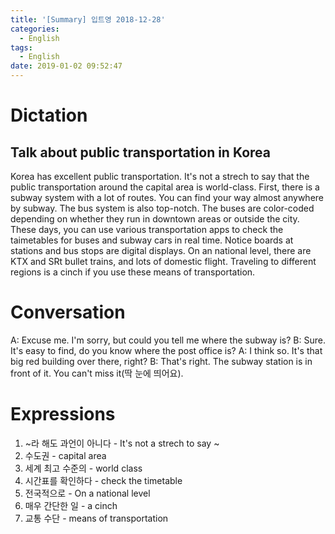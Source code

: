 ```yaml
---
title: '[Summary] 입트영 2018-12-28'
categories:
  - English
tags:
  - English
date: 2019-01-02 09:52:47
---
```


# Dictation

## Talk about public transportation in Korea

Korea has excellent public transportation. It's not a strech to say that the public transportation around the capital area is world-class. First, there is a subway system with a lot of routes. You can find your way almost anywhere by subway. The bus system is also top-notch. The buses are color-coded depending on whether they run in downtown areas or outside the city. These days, you can use various transportation apps to check the taimetables for buses and subway cars in real time. Notice boards at stations and bus stops are digital displays. On an national level, there are KTX and SRt bullet trains, and lots of domestic flight. Traveling to different regions is a cinch if you use these means of transportation.

# Conversation

A: Excuse me. I'm sorry, but could you tell me where the subway is?
B: Sure. It's easy to find, do you know where the post office is?
A: I think so. It's that big red building over there, right?
B: That's right. The subway station is in front of it. You can't miss it(딱 눈에 띄어요).


# Expressions

1. ~라 해도 과언이 아니다 - It's not a strech to say ~
2. 수도권 - capital area
3. 세계 최고 수준의 - world class
4. 시간표를 확인하다 - check the timetable
5. 전국적으로 - On a national level
6. 매우 간단한 일 - a cinch
7. 교통 수단 - means of transportation